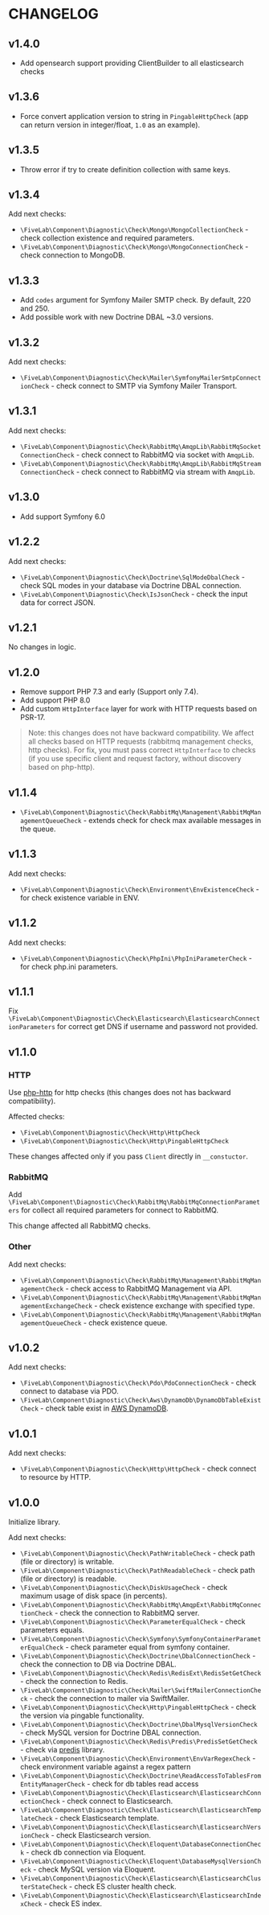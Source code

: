 CHANGELOG
=========

v1.4.0
------

* Add opensearch support providing ClientBuilder to all elasticsearch checks

v1.3.6
------

* Force convert application version to string in `PingableHttpCheck` (app can return version in integer/float, `1.0` as an example).

v1.3.5
------

* Throw error if try to create definition collection with same keys.

v1.3.4
------

Add next checks:

* `\FiveLab\Component\Diagnostic\Check\Mongo\MongoCollectionCheck` - check collection existence and required parameters.
* `\FiveLab\Component\Diagnostic\Check\Mongo\MongoConnectionCheck` - check connection to MongoDB.

v1.3.3
------

* Add `codes` argument for Symfony Mailer SMTP check. By default, 220 and 250.
* Add possible work with new Doctrine DBAL ~3.0 versions.

v1.3.2
------

Add next checks:

* `\FiveLab\Component\Diagnostic\Check\Mailer\SymfonyMailerSmtpConnectionCheck` - check connect to SMTP via Symfony Mailer Transport.

v1.3.1
------

Add next checks:

* `\FiveLab\Component\Diagnostic\Check\RabbitMq\AmqpLib\RabbitMqSocketConnectionCheck` - check connect to RabbitMQ via socket with `AmqpLib`.
* `\FiveLab\Component\Diagnostic\Check\RabbitMq\AmqpLib\RabbitMqStreamConnectionCheck` - check connect to RabbitMQ via stream with `AmqpLib`.

v1.3.0
------

* Add support Symfony 6.0

v1.2.2
------

Add next checks:

* `\FiveLab\Component\Diagnostic\Check\Doctrine\SqlModeDbalCheck` - check SQL modes in your database via Doctrine DBAL connection.
* `\FiveLab\Component\Diagnostic\Check\IsJsonCheck` - check the input data for correct JSON.

v1.2.1
------

No changes in logic.

v1.2.0
------

* Remove support PHP 7.3 and early (Support only 7.4).
* Add support PHP 8.0
* Add custom `HttpInterface` layer for work with HTTP requests based on PSR-17.

> Note: this changes does not have backward compatibility. We affect all checks based on HTTP requests
> (rabbitmq management checks, http checks). For fix, you must pass correct `HttpInterface` to checks 
> (if you use specific client and request factory, without discovery based on php-http).


v1.1.4
------

* `\FiveLab\Component\Diagnostic\Check\RabbitMq\Management\RabbitMqManagementQueueCheck` - extends check for check
   max available messages in the queue. 

v1.1.3
------

Add next checks:

* `\FiveLab\Component\Diagnostic\Check\Environment\EnvExistenceCheck` - for check existence variable in ENV.

v1.1.2
------

Add next checks:

* `\FiveLab\Component\Diagnostic\Check\PhpIni\PhpIniParameterCheck` - for check php.ini parameters.


v1.1.1
------

Fix `\FiveLab\Component\Diagnostic\Check\Elasticsearch\ElasticsearchConnectionParameters` for correct
get DNS if username and password not provided.

v1.1.0
------

### HTTP

Use [php-http](http://docs.php-http.org/en/latest/) for http checks (this changes does not has backward compatibility).

Affected checks:

* `\FiveLab\Component\Diagnostic\Check\Http\HttpCheck`
* `\FiveLab\Component\Diagnostic\Check\Http\PingableHttpCheck`

These changes affected only if you pass `Client` directly in `__constuctor`.

### RabbitMQ

Add `\FiveLab\Component\Diagnostic\Check\RabbitMq\RabbitMqConnectionParameters` for collect all required parameters
for connect to RabbitMQ.

This change affected all RabbitMQ checks.

### Other

Add next checks:

* `\FiveLab\Component\Diagnostic\Check\RabbitMq\Management\RabbitMqManagementCheck` - check access to RabbitMQ Management via API.
* `\FiveLab\Component\Diagnostic\Check\RabbitMq\Management\RabbitMqManagementExchangeCheck` - check existence exchange with specified type.
* `\FiveLab\Component\Diagnostic\Check\RabbitMq\Management\RabbitMqManagementQueueCheck` - check existence queue.

v1.0.2
------

Add next checks:

* `\FiveLab\Component\Diagnostic\Check\Pdo\PdoConnectionCheck` - check connect to database via PDO.
* `\FiveLab\Component\Diagnostic\Check\Aws\DynamoDb\DynamoDbTableExistCheck` - check table exist in [AWS DynamoDB](https://aws.amazon.com/dynamodb/).

v1.0.1
------

Add next checks:

* `\FiveLab\Component\Diagnostic\Check\Http\HttpCheck` - check connect to resource by HTTP.

v1.0.0
------

Initialize library.

Add next checks:

* `\FiveLab\Component\Diagnostic\Check\PathWritableCheck` - check path (file or directory) is writable.
* `\FiveLab\Component\Diagnostic\Check\PathReadableCheck` - check path (file or directory) is readable.
* `\FiveLab\Component\Diagnostic\Check\DiskUsageCheck` - check maximum usage of disk space (in percents).
* `\FiveLab\Component\Diagnostic\Check\RabbitMq\AmqpExt\RabbitMqConnectionCheck` - check the connection to RabbitMQ server.
* `\FiveLab\Component\Diagnostic\Check\ParameterEqualCheck` - check parameters equals.
* `\FiveLab\Component\Diagnostic\Check\Symfony\SymfonyContainerParameterEqualCheck` - check parameter equal from symfony container. 
* `\FiveLab\Component\Diagnostic\Check\Doctrine\DbalConnectionCheck` - check the connection to DB via Doctrine DBAL.
* `\FiveLab\Component\Diagnostic\Check\Redis\RedisExt\RedisSetGetCheck` - check the connection to Redis.
* `\FiveLab\Component\Diagnostic\Check\Mailer\SwiftMailerConnectionCheck` - check the connection to mailer via SwiftMailer.
* `\FiveLab\Component\Diagnostic\Check\Http\PingableHttpCheck` - check the version via pingable functionality.
* `\FiveLab\Component\Diagnostic\Check\Doctrine\DbalMysqlVersionCheck` - check MySQL version for Doctrine DBAL connection.
* `\FiveLab\Component\Diagnostic\Check\Redis\Predis\PredisSetGetCheck` - check via [predis](https://packagist.org/packages/predis/predis) library.
* `\FiveLab\Component\Diagnostic\Check\Environment\EnvVarRegexCheck` - check environment variable against a regex pattern
* `\FiveLab\Component\Diagnostic\Check\Doctrine\ReadAccessToTablesFromEntityManagerCheck` - check for db tables read access
* `\FiveLab\Component\Diagnostic\Check\Elasticsearch\ElasticsearchConnectionCheck` - check connect to Elasticsearch.
* `\FiveLab\Component\Diagnostic\Check\Elasticsearch\ElasticsearchTemplateCheck` - check Elasticsearch template.
* `\FiveLab\Component\Diagnostic\Check\Elasticsearch\ElasticsearchVersionCheck` - check Elasticsearch version.
* `\FiveLab\Component\Diagnostic\Check\Eloquent\DatabaseConnectionCheck` - check db connection via Eloquent.
* `\FiveLab\Component\Diagnostic\Check\Eloquent\DatabaseMysqlVersionCheck` - check MySQL version via Eloquent.
* `\FiveLab\Component\Diagnostic\Check\Elasticsearch\ElasticsearchClusterStateCheck` - check ES cluster health check.
* `\FiveLab\Component\Diagnostic\Check\Elasticsearch\ElasticsearchIndexCheck` - check ES index.
